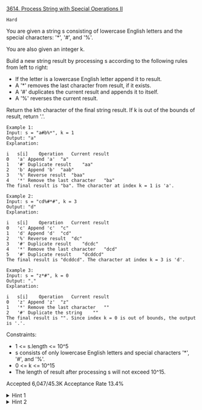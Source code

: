 [3614. Process String with Special Operations II](https://leetcode.com/problems/process-string-with-special-operations-ii/)

`Hard`

You are given a string s consisting of lowercase English letters and the special characters: '*', '#', and '%'.

You are also given an integer k.

Build a new string result by processing s according to the following rules from left to right:

- If the letter is a lowercase English letter append it to result.
- A '*' removes the last character from result, if it exists.
- A '#' duplicates the current result and appends it to itself.
- A '%' reverses the current result.

Return the kth character of the final string result. If k is out of the bounds of result, return '.'.

```
Example 1:
Input: s = "a#b%*", k = 1
Output: "a"
Explanation:

i	s[i]	Operation	Current result
0	'a'	Append 'a'	"a"
1	'#'	Duplicate result	"aa"
2	'b'	Append 'b'	"aab"
3	'%'	Reverse result	"baa"
4	'*'	Remove the last character	"ba"
The final result is "ba". The character at index k = 1 is 'a'.

Example 2:
Input: s = "cd%#*#", k = 3
Output: "d"
Explanation:

i	s[i]	Operation	Current result
0	'c'	Append 'c'	"c"
1	'd'	Append 'd'	"cd"
2	'%'	Reverse result	"dc"
3	'#'	Duplicate result	"dcdc"
4	'*'	Remove the last character	"dcd"
5	'#'	Duplicate result	"dcddcd"
The final result is "dcddcd". The character at index k = 3 is 'd'.

Example 3:
Input: s = "z*#", k = 0
Output: "."
Explanation:

i	s[i]	Operation	Current result
0	'z'	Append 'z'	"z"
1	'*'	Remove the last character	""
2	'#'	Duplicate the string	""
The final result is "". Since index k = 0 is out of bounds, the output is '.'.
```

Constraints:

- 1 <= s.length <= 10^5
- s consists of only lowercase English letters and special characters '*', '#', and '%'.
- 0 <= k <= 10^15
- The length of result after processing s will not exceed 10^15.

Accepted
6,047/45.3K
Acceptance Rate
13.4%

<details>
<summary>Hint 1</summary>

Track the length of the string after each operation on s.

</details>
<details>
<summary>Hint 2</summary>

Walk backwards through s, undoing each # by using modulus on the tracked lengths, and undoing each % by mirroring across the midpoint, to pinpoint the kth character.

</details>